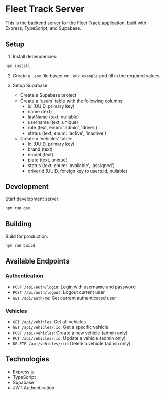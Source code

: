 # Fleet Track Server

This is the backend server for the Fleet Track application, built with Express, TypeScript, and Supabase.

## Setup

1. Install dependencies:

```bash
npm install
```

2. Create a `.env` file based on `.env.example` and fill in the required values.

3. Setup Supabase:
   - Create a Supabase project
   - Create a 'users' table with the following columns:
     - id (UUID, primary key)
     - name (text)
     - lastName (text, nullable)
     - username (text, unique)
     - role (text, enum: 'admin', 'driver')
     - status (text, enum: 'active', 'inactive')
   - Create a 'vehicles' table:
     - id (UUID, primary key)
     - brand (text)
     - model (text)
     - plate (text, unique)
     - status (text, enum: 'available', 'assigned')
     - driverId (UUID, foreign key to users.id, nullable)

## Development

Start development server:

```bash
npm run dev
```

## Building

Build for production:

```bash
npm run build
```

## Available Endpoints

### Authentication

- `POST /api/auth/login`: Login with username and password
- `POST /api/auth/logout`: Logout current user
- `GET /api/auth/me`: Get current authenticated user

### Vehicles

- `GET /api/vehicles`: Get all vehicles
- `GET /api/vehicles/:id`: Get a specific vehicle
- `POST /api/vehicles`: Create a new vehicle (admin only)
- `PUT /api/vehicles/:id`: Update a vehicle (admin only)
- `DELETE /api/vehicles/:id`: Delete a vehicle (admin only)

## Technologies

- Express.js
- TypeScript
- Supabase
- JWT Authentication 
